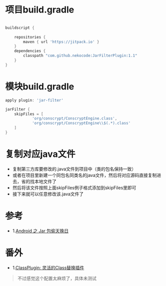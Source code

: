 # 项目build.gradle
```gradle

buildscript {
    
    repositories {
        maven { url 'https://jitpack.io' }
    }
    dependencies {
        classpath "com.github.nekocode:JarFilterPlugin:1.1"
    }
}

```
# 模块build.gradle
```gradle
apply plugin: 'jar-filter'

jarFilter {
    skipFiles = [
            'org/conscrypt/ConscryptEngine.class',
            'org/conscrypt/ConscryptEngine\\$(.*).class'
    ]
}

```
# 复制对应java文件
- 复制第三方库要修改的.java文件到项目中（类的包名保持一致）
- 或者在项目里新建一个同包名同类名的java文件，然后将对应源码直接复制进去，省的找本地文件了
- 然后将该文件按照上面skipFiles例子格式添加到skipFiles里即可
- 接下来就可以任意修改该.java文件了

# 参考
- 1.[Android 之 Jar 包偷天换日](https://juejin.cn/post/6844903597591756807)
# 番外
- 1.[ClassPlugin: 灵活的Class替换插件](https://github.com/dinuscxj/ClassPlugin/blob/master/README-zh.md)
> 不过感觉这个配置太麻烦了，具体未测试
